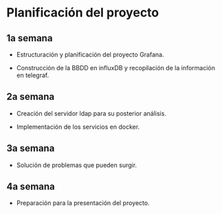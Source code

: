 # Planificación del proyecto

## 1a semana

- Estructuración y planificación del proyecto Grafana.

- Construcción de la BBDD en influxDB y recopilación de la información en telegraf. 

## 2a semana

- Creación del servidor ldap para su posterior análisis.

- Implementación de los servicios en docker. 

## 3a semana

- Solución de problemas que pueden surgir.

## 4a semana

- Preparación para la presentación del proyecto.
